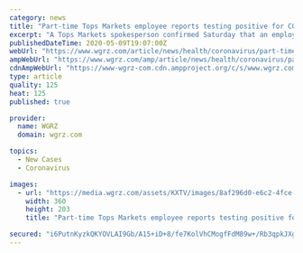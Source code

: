 ```yaml
---
category: news
title: "Part-time Tops Markets employee reports testing positive for COVID-19"
excerpt: "A Tops Markets spokesperson confirmed Saturday that an employee has tested positive for COVID-19. Tops says that while it has not received formal confirmation from the county Department of Health, the part-time employee self-reported their positive COVID-19 test to the company."
publishedDateTime: 2020-05-09T19:07:00Z
webUrl: "https://www.wgrz.com/article/news/health/coronavirus/part-time-tops-markets-employee-reports-testing-positive-for-covid-19/71-e8d59c2d-25c4-48e7-8163-89664b11b812"
ampWebUrl: "https://www.wgrz.com/amp/article/news/health/coronavirus/part-time-tops-markets-employee-reports-testing-positive-for-covid-19/71-e8d59c2d-25c4-48e7-8163-89664b11b812"
cdnAmpWebUrl: "https://www-wgrz-com.cdn.ampproject.org/c/s/www.wgrz.com/amp/article/news/health/coronavirus/part-time-tops-markets-employee-reports-testing-positive-for-covid-19/71-e8d59c2d-25c4-48e7-8163-89664b11b812"
type: article
quality: 125
heat: 125
published: true

provider:
  name: WGRZ
  domain: wgrz.com

topics:
  - New Cases
  - Coronavirus

images:
  - url: "https://media.wgrz.com/assets/KXTV/images/8af296d0-e6c2-4fce-8497-9238bd7cf8c1/8af296d0-e6c2-4fce-8497-9238bd7cf8c1_360x203.jpg"
    width: 360
    height: 203
    title: "Part-time Tops Markets employee reports testing positive for COVID-19"

secured: "i6PutnKyzkQKYOVLAI9Gb/A15+iD+8/fe7KolVhCMogfFdM89w+/Rb3qpkJXgclIR+R07zWA7CLD5Lz0dGVe5/YbqMx7KKAaq3Yb33A9pi7lB7L+9jX/C4sPs58vlY0hE4gz1LKpP0AI0gGab8hikooC9tOtRWaQSWLZILk1ernstqH71vK+myuEBePcQ0fX8WW6wgbR3DDZ833kXWf+F85vY03BUTzk+ClkptjaK1Mhv2o4LCqkQGXdg/50u/N30UactoXhgUIMSJNdJpiNuvHBV4CPKc6jar+No9TT8ZRw+2jTwh6VHhyCSdHG2PZMHRxr8DUfsIVVbCXuoRqcPwMnNUBc7RyHvdZhC3sNCBHYPAb4sV8hvIykYXVKbHBaMD2dRonzYB7WOXIBn07GQ+uWY6SZmFgo/AHBuL4D+dneAAQoWG+sM3emzl4Yxn8NTKALmBKNHErMgkMI/7GFTz7hzNCeUGR3GnZS6n8WetQ=;vW8ztC7sqH5xc4kmCAcXRA=="
---
```


